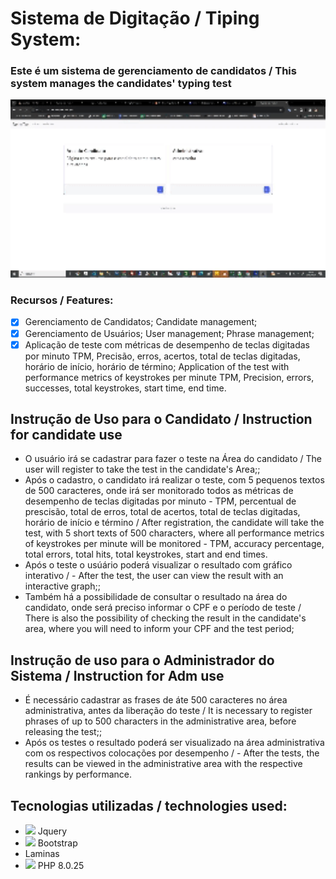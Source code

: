 # Sistema de Digitação / Tiping System:

### Este é um sistema de gerenciamento de candidatos / This system manages the candidates' typing test


<img src="/apresentacao.gif" style="width:900px">

### Recursos / Features:
- [x] Gerenciamento de Candidatos; Candidate management;
- [x] Gerenciamento de Usuários; User management; Phrase management; 
- [x] Aplicação de teste com métricas de desempenho de teclas digitadas por minuto TPM, Precisão, erros, acertos, total de teclas digitadas, horário de início, horário de término; Application of the test with performance metrics of keystrokes per minute TPM, Precision, errors, successes, total keystrokes, start time, end time.

## Instrução de Uso para o Candidato / Instruction for candidate use 
- O usuário irá se cadastrar para fazer o teste na Área do candidato / The user will register to take the test in the candidate's Area;;
- Após o cadastro, o candidato irá realizar o teste, com 5 pequenos textos de 500 caracteres, onde irá ser monitorado todos as métricas de desempenho de teclas digitadas por minuto - TPM, percentual de prescisão, total de erros, total de acertos, total de teclas digitadas, horário de início e término / After registration, the candidate will take the test, with 5 short texts of 500 characters, where all performance metrics of keystrokes per minute will be monitored - TPM, accuracy percentage, total errors, total hits, total keystrokes, start and end times.
- Após o teste o usúário poderá visualizar o resultado com gráfico interativo / - After the test, the user can view the result with an interactive graph;;
- Também há a possibilidade de consultar o resultado na área do candidato, onde será preciso informar o CPF e o período de teste / There is also the possibility of checking the result in the candidate's area, where you will need to inform your CPF and the test period;

## Instrução de uso para o Administrador do Sistema / Instruction for Adm use
- É necessário cadastrar as frases de áte 500 caracteres no área administrativa, antes da liberação do teste / It is necessary to register phrases of up to 500 characters in the administrative area, before releasing the test;;
- Após os testes o resultado poderá ser visualizado na área administrativa com os respectivos colocações por desempenho / - After the tests, the results can be viewed in the administrative area with the respective rankings by performance. 


## Tecnologias utilizadas / technologies used:
- <img src='https://cdn.jsdelivr.net/gh/devicons/devicon@master/icons/jquery/jquery-original-wordmark.svg' style="width:20px" /> Jquery
- <img src='https://cdn.jsdelivr.net/gh/devicons/devicon@master/icons/bootstrap/bootstrap-original.svg' style="width:20px" /> Bootstrap
- Laminas
- <img src='https://cdn.jsdelivr.net/gh/devicons/devicon@master/icons/php/php-original.svg' style="width:20px" /> PHP 8.0.25
